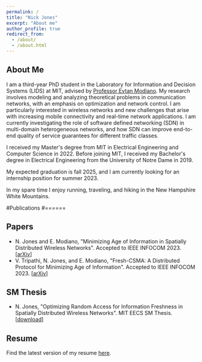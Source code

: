 ```yaml
---
permalink: /
title: "Nick Jones"
excerpt: "About me"
author_profile: true
redirect_from: 
  - /about/
  - /about.html
---
```


## About Me

I am a third-year PhD student in the Laboratory for Information and Decision Systems (LIDS) at MIT, advised by [Professor Eytan Modiano](https://modiano.mit.edu/). My research involves modeling and analyzing theoretical problems in communication networks, with an emphasis on optimization and network control. I am particularly interested in wireless networks and new challenges that arise with increasing mobile connectivity and real-time network applications. I am currently investigating the role of software defined networking (SDN) in multi-domain heterogeneous networks, and how SDN can improve end-to-end quality of service guarantees for different traffic classes.

I received my Master's degree from MIT in Electrical Engineering and Computer Science in 2022. Before joining MIT, I received my Bachelor's degree in Electrical Engineering from the University of Notre Dame in 2019.

My expected graduation is fall 2025, and I am currently looking for an internship position for summer 2023.

In my spare time I enjoy running, traveling, and hiking in the New Hampshire White Mountains.


#Publications
#======
## Papers

  * N. Jones and E. Modiano, "Minimizing Age of Information in Spatially Distributed Wireless Networks". Accepted to IEEE INFOCOM 2023. \[[arXiv](https://arxiv.org/pdf/2212.03998)\]
  * V. Tripathi, N. Jones, and E. Modiano, "Fresh-CSMA: A Distributed Protocol for Minimizing Age of Information". Accepted to IEEE INFOCOM 2023. \[[arXiv](https://arxiv.org/pdf/2212.03087)\]

## SM Thesis

  * N. Jones, "Optimizing Random Access for Information Freshness in Spatially Distributed Wireless Networks". MIT EECS SM Thesis. \[[download](http://njonesnd19.github.io/files/sm_thesis.pdf)\]


## Resume

Find the latest version of my resume [here](http://njonesnd19.github.io/files/resume.pdf).

